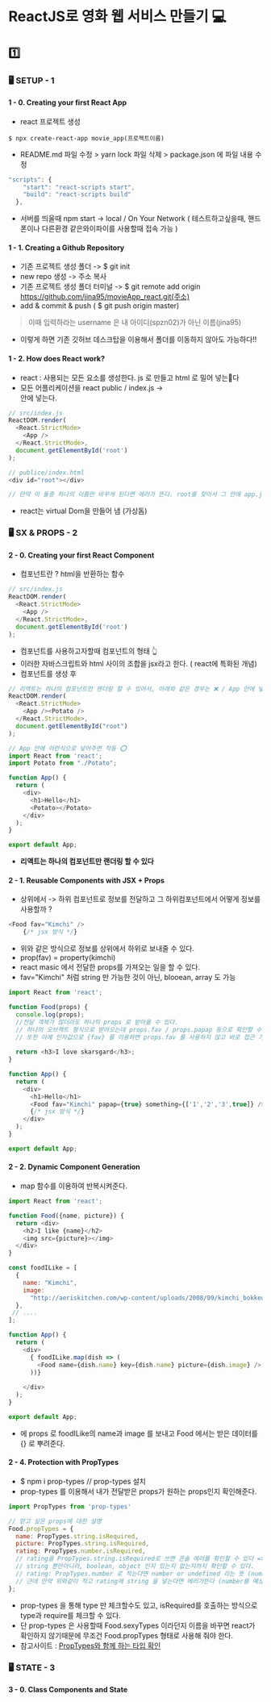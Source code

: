# ReactJS로 영화 웹 서비스 만들기 💻 

## 1️⃣
### 🖥 SETUP - 1
#### 1 - 0. Creating your first React App 
- react 프로젝트 생성

<pre><code>$ npx create-react-app movie_app(프로젝트이름)</code></pre>

- README.md 파일 수정 > yarn lock 파일 삭제 > package.json 에 파일 내용 수정

```javascript
"scripts": {
    "start": "react-scripts start",
    "build": "react-scripts build"
  },
```

- 서버를 띄울때 npm start -> local / On Your Network ( 테스트하고싶을때, 핸드폰이나 다른환경 같은와이파이를 사용할때 접속 가능 )

#### 1 - 1. Creating a Github Repository
- 기존 프로젝트 생성 폴더 -> $ git init
- new repo 생성 -> 주소 복사
- 기존 프로젝트 생성 폴더 터미널 -> $ git remote add origin https://github.com/jina95/movieApp_react.git(주소)
- add & commit & push ( $ git push origin master)

> 이때 입력하라는 username 은 내 아이디(spzn02)가 아닌 이름(jina95)

- 이렇게 하면 기존 깃허브 데스크탑을 이용해서 폴더를 이동하지 않아도 가능하다!!

#### 1 - 2. How does React work? 
- react : 사용되는 모든 요소를 생성한다. js 로 만들고 html 로 밀어 넣는다
- 모든 어플리케이션을 react public / index.js -> <div id="root"></div> 안에 넣는다.

```javascript
// src/index.js 
ReactDOM.render(
  <React.StrictMode>
    <App />
  </React.StrictMode>,
  document.getElementById('root')
);

// publice/index.html
<div id="root"></div>

// 만약 이 둘중 하나의 이름만 바꾸게 된다면 에러가 뜬다. root를 찾아서 그 안에 app.js 에 내용을 넣어줌 

```

- react는 virtual Dom을 만들어 냄 (가상돔)

### 🖥 SX & PROPS - 2
#### 2 - 0. Creating your first React Component
- 컴포넌트란 ?  html을 반환하는 함수

```javascript
// src/index.js 
ReactDOM.render(
  <React.StrictMode>
    <App />
  </React.StrictMode>,
  document.getElementById('root')
);
```

- 컴포넌트를 사용하고자할때 컴포넌트의 형태 👆
- 이러한 자바스크립트와 html 사이의 조합을 jsx라고 한다. ( react에 특화된 개념)
- 컴포넌트를 생성 후

```javascript
// 리액트는 하나의 컴포넌트만 랜더링 할 수 있어서, 아래와 같은 경우는 ❌ / App 안에 넣어줘야 한다.
ReactDOM.render(
  <React.StrictMode>
    <App /><Potato />
  </React.StrictMode>,
  document.getElementById("root")
);
```

```javascript
// App 안에 이런식으로 넣어주면 작동 ⭕️
import React from 'react';
import Potato from "./Potato";

function App() {
  return (
    <div>
      <h1>Hello</h1>
      <Potato></Potato>
    </div>
  );
}

export default App;

```

- **리액트는 하나의 컴포넌트만 랜더링 할 수 있다**

#### 2 - 1. Reusable Components with JSX + Props

- 상위에서 -> 하위 컴포넌트로 정보를 전달하고 그 하위컴포넌트에서 어떻게 정보를 사용할까 ?

```javascript
<Food fav="Kimchi" />
    {/* jsx 방식 */}
```

- 위와 같은 방식으로 정보를 상위에서 하위로 보내줄 수 있다. 
- prop(fav) = property(kimchi) 
- react masic 에서 전달한 props를 가져오는 일을 할 수 있다.
- fav="Kimchi" 처럼 string 만 가능한 것이 아닌, blooean, array 도 가능 

```javascript
import React from 'react';

function Food(props) {
  console.log(props);
  //전달 객체가 많더라도 하나의 props 로 받아올 수 있다.
  // 하나의 오브젝트 형식으로 받아오는데 props.fav / props.papap 등으로 확인할 수 있다
  // 또한 아예 인자값으로 {fav} 를 이용하면 props.fav 를 사용하지 않고 바로 접근 가능 (es6) 
  
  return <h3>I love skarsgard</h3>;
}

function App() {
  return (
    <div>
      <h1>Hello</h1>
      <Food fav="Kimchi" papap={true} something={['1','2','3',true]} />
      {/* jsx 방식 */}
    </div>
  );
}

export default App;
```

#### 2 - 2. Dynamic Component Generation
- map 함수를 이용하여 반복시켜준다.

```javascript
import React from 'react';

function Food({name, picture}) {
  return <div>
    <h2>I like {name}</h2>
    <img src={picture}></img>
  </div>
}

const foodILike = [
  {
    name: "Kimchi",
    image:
      "http://aeriskitchen.com/wp-content/uploads/2008/09/kimchi_bokkeumbap_02-.jpg",
  },
 // .... 
];

function App() {
  return (
    <div>
      { foodILike.map(dish => (
        <Food name={dish.name} key={dish.name} picture={dish.image} />
      ))}
      
    </div>
  );
}

export default App;
```

- <Food> 에 props 로 foodILike의 name과 image 를 보내고 Food 에서는 받은 데이터를 {} 로 뿌려준다.

#### 2 - 4. Protection with PropTypes
- $ npm i prop-types //  prop-types 설치
- prop-types 를 이용해서 내가 전달받은 props가 원하는 props인지 확인해준다.

```javascript
import PropTypes from 'prop-types'

// 얻고 싶은 props에 대한 설명
Food.propTypes = {
  name: PropTypes.string.isRequired,
  picture: PropTypes.string.isRequired,
  rating: PropTypes.number.isRequired,
  // rating을 PropTypes.string.isRequired로 쓰면 콘솔 에러를 확인할 수 있다 => rating은 number이기 때문!
  // string 뿐만아니라, boolean, object 인지 있는지 없는지까지 확인할 수 있다.
  // rating: PropTypes.number 로 적는다면 number or undefined 라는 뜻 (number여야 하지만 필수는 아니라는 뜻) 
  // 근데 만약 위와같이 적고 rating에 string 을 넣는다면 에러가뜬다 (number를 예상했는데 string 을 제공했기 때문)
};
```

- prop-types 을 통해 type 만 체크할수도 있고, isRequired를 호출하는 방식으로 type과 require를 체크할 수 있다.
- 단 prop-types 은 사용할때 Food.sexyTypes 이라던지 이름을 바꾸면 react가 확인하지 않기때문에 무조건 Food.propTypes 형태로 사용해 줘야 한다.
- 참고사이트 : [PropTypes와 함께 하는 타입 확인](https://ko.reactjs.org/docs/typechecking-with-proptypes.html)

### 🖥 STATE - 3
#### 3 - 0. Class Components and State


